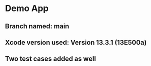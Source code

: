 # Demo App

## Branch named: main

## Xcode version used: Version 13.3.1 (13E500a)

## Two test cases added as well
